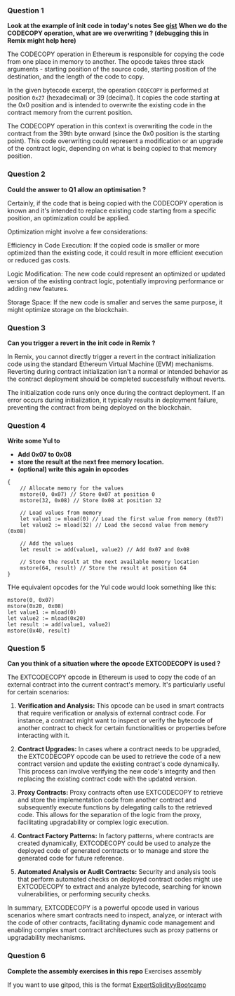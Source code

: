 ### Question 1

**Look at the example of init code in today's notes**
**See [gist](https://gist.github.com/extropyCoder/4243c0f90e6a6e97006a31f5b9265b94)**
**When we do the CODECOPY operation, what are we overwriting ? (debugging this in Remix might help here)**

The CODECOPY operation in Ethereum is responsible for copying the code from one place in memory to another. The opcode takes three stack arguments - starting position of the source code, starting position of the destination, and the length of the code to copy.

In the given bytecode excerpt, the operation `CODECOPY` is performed at position `0x27` (hexadecimal) or 39 (decimal). It copies the code starting at the 0x0 position and is intended to overwrite the existing code in the contract memory from the current position.

The CODECOPY operation in this context is overwriting the code in the contract from the 39th byte onward (since the 0x0 position is the starting point). This code overwriting could represent a modification or an upgrade of the contract logic, depending on what is being copied to that memory position.


### Question 2
**Could the answer to Q1 allow an optimisation ?**

Certainly, if the code that is being copied with the CODECOPY operation is known and it's intended to replace existing code starting from a specific position, an optimization could be applied.

Optimization might involve a few considerations:

Efficiency in Code Execution: If the copied code is smaller or more optimized than the existing code, it could result in more efficient execution or reduced gas costs.

Logic Modification: The new code could represent an optimized or updated version of the existing contract logic, potentially improving performance or adding new features.

Storage Space: If the new code is smaller and serves the same purpose, it might optimize storage on the blockchain.

### Question 3
**Can you trigger a revert in the init code in Remix ?**

In Remix, you cannot directly trigger a revert in the contract initialization code using the standard Ethereum Virtual Machine (EVM) mechanisms. Reverting during contract initialization isn't a normal or intended behavior as the contract deployment should be completed successfully without reverts.

The initialization code runs only once during the contract deployment. If an error occurs during initialization, it typically results in deployment failure, preventing the contract from being deployed on the blockchain.

### Question 4
**Write some Yul to**
- **Add 0x07 to 0x08**
- **store the result at the next free memory location.**
- **(optional) write this again in opcodes**

```yul
{
    // Allocate memory for the values
    mstore(0, 0x07) // Store 0x07 at position 0
    mstore(32, 0x08) // Store 0x08 at position 32
    
    // Load values from memory
    let value1 := mload(0) // Load the first value from memory (0x07)
    let value2 := mload(32) // Load the second value from memory (0x08)
    
    // Add the values
    let result := add(value1, value2) // Add 0x07 and 0x08
    
    // Store the result at the next available memory location
    mstore(64, result) // Store the result at position 64
}
```
THe equivalent opcodes for the Yul code would look something like this:

```assembly
mstore(0, 0x07)
mstore(0x20, 0x08)
let value1 := mload(0)
let value2 := mload(0x20)
let result := add(value1, value2)
mstore(0x40, result)
```
### Question 5
**Can you think of a situation where the opcode EXTCODECOPY is used ?**

The EXTCODECOPY opcode in Ethereum is used to copy the code of an external contract into the current contract's memory. It's particularly useful for certain scenarios:

1. **Verification and Analysis:** This opcode can be used in smart contracts that require verification or analysis of external contract code. For instance, a contract might want to inspect or verify the bytecode of another contract to check for certain functionalities or properties before interacting with it.

2. **Contract Upgrades:** In cases where a contract needs to be upgraded, the EXTCODECOPY opcode can be used to retrieve the code of a new contract version and update the existing contract's code dynamically. This process can involve verifying the new code's integrity and then replacing the existing contract code with the updated version.

3. **Proxy Contracts:** Proxy contracts often use EXTCODECOPY to retrieve and store the implementation code from another contract and subsequently execute functions by delegating calls to the retrieved code. This allows for the separation of the logic from the proxy, facilitating upgradability or complex logic execution.

4. **Contract Factory Patterns:** In factory patterns, where contracts are created dynamically, EXTCODECOPY could be used to analyze the deployed code of generated contracts or to manage and store the generated code for future reference.

5. **Automated Analysis or Audit Contracts:** Security and analysis tools that perform automated checks on deployed contract codes might use EXTCODECOPY to extract and analyze bytecode, searching for known vulnerabilities, or performing security checks.

In summary, EXTCODECOPY is a powerful opcode used in various scenarios where smart contracts need to inspect, analyze, or interact with the code of other contracts, facilitating dynamic code management and enabling complex smart contract architectures such as proxy patterns or upgradability mechanisms.

### Question 6
**Complete the assembly exercises in this repo** Exercises assembly


If you want to use gitpod, this is the format [ExpertSolidityyBootcamp](https://gitpod.io/#https://github.com/ExtropyIO/ExpertSolidityBootcamp)
